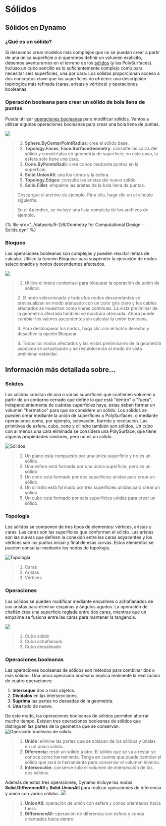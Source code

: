 # Sólidos

## Sólidos en Dynamo

### ¿Qué es un sólido?

Si deseamos crear modelos más complejos que no se puedan crear a partir de una única superficie o si queremos definir un volumen explícito, debemos aventurarnos en el terreno de los [sólidos](5-6\_solids.md#solids) (y las PolySurfaces). Incluso un cubo sencillo es lo suficientemente complejo como para necesitar seis superficies, una por cara. Los sólidos proporcionan acceso a dos conceptos clave que las superficies no ofrecen: una descripción topológica más refinada (caras, aristas y vértices) y operaciones booleanas.

### Operación booleana para crear un sólido de bola llena de puntas

Puede utilizar [operaciones booleanas](5-6\_solids.md#boolean-operations) para modificar sólidos. Vamos a utilizar algunas operaciones booleanas para crear una bola llena de puntas.

![](<../images/5-2/6/solids  - spiky ball.jpg>)

> 1. **Sphere.ByCenterPointRadius**: cree el sólido base.
> 2. **Topology.Faces**, **Face.SurfaceGeometry**: consulte las caras del sólido y conviértalas en geometría de superficie; en este caso, la esfera solo tiene una cara.
> 3. **Cone.ByPointsRadii**: cree conos mediante puntos en la superficie.
> 4. **Solid.UnionAll**: una los conos y la esfera.
> 5. **Topology.Edges**: consulte las aristas del nuevo sólido.
> 6. **Solid.Fillet**: empalme las aristas de la bola llena de puntas.

> Descargue el archivo de ejemplo. Para ello, haga clic en el vínculo siguiente.
>
> En el Apéndice, se incluye una lista completa de los archivos de ejemplo.

{% file src="../datasets/5-2/6/Geometry for Computational Design - Solids.dyn" %}

### Bloqueo

Las operaciones booleanas son complejas y pueden resultar lentas de calcular. Utilice la función Bloquear para suspender la ejecución de nodos seleccionados y nodos descendentes afectados.

![](<../images/5-2/6/solids - freeze node.jpg>)

> 1. Utilice el menú contextual para bloquear la operación de unión de sólidos.
>
> 2\. El nodo seleccionado y todos los nodos descendentes se previsualizan en modo atenuado con un color gris claro y los cables afectados se muestran como líneas continuas. La vista preliminar de la geometría afectada también se mostrará atenuada. Ahora puede cambiar los valores ascendentes sin calcular la unión booleana.
>
> 3\. Para desbloquear los nodos, haga clic con el botón derecho y desactive la opción Bloquear.
>
> 4\. Todos los nodos afectados y las vistas preliminares de la geometría asociada se actualizarán y se restablecerán al modo de vista preliminar estándar.

## Información más detallada sobre...

### Sólidos

Los sólidos constan de una o varias superficies que contienen volumen a partir de un contorno cerrado que define lo que está "dentro" o "fuera". Independientemente de cuántas superficies haya, estas deben formar un volumen "hermético" para que se considere un sólido. Los sólidos se pueden crear mediante la unión de superficies o PolySurfaces, o mediante operaciones como, por ejemplo, solevación, barrido y revolución. Las primitivas de esfera, cubo, cono y cilindro también son sólidos. Un cubo con al menos una cara eliminada se considera una PolySurface, que tiene algunas propiedades similares, pero no es un sólido.

![Sólidos](../images/5-2/6/Primitives.jpg)

> 1. Un plano está compuesto por una única superficie y no es un sólido.
> 2. Una esfera está formada por una única superficie, pero _es_ un sólido.
> 3. Un cono está formado por dos superficies unidas para crear un sólido.
> 4. Un cilindro está formado por tres superficies unidas para crear un sólido.
> 5. Un cubo está formado por seis superficies unidas para crear un sólido.

### Topología

Los sólidos se componen de tres tipos de elementos: vértices, aristas y caras. Las caras son las superficies que conforman el sólido. Las aristas son las curvas que definen la conexión entre las caras adyacentes y los vértices son los puntos inicial y final de esas curvas. Estos elementos se pueden consultar mediante los nodos de topología.

![Topología](../images/5-2/6/Solid-topology.jpg)

> 1. Caras
> 2. Aristas
> 3. Vértices

### Operaciones

Los sólidos se pueden modificar mediante empalmes o achaflanados de sus aristas para eliminar esquinas y ángulos agudos. La operación de chaflán crea una superficie reglada entre dos caras, mientras que un empalme se fusiona entre las caras para mantener la tangencia.

![](../images/5-2/6/SolidOperations.jpg)

> 1. Cubo sólido
> 2. Cubo achaflanado
> 3. Cubo empalmado

### Operaciones booleanas

Las operaciones booleanas de sólidos son métodos para combinar dos o más sólidos. Una única operación booleana implica realmente la realización de cuatro operaciones:

1. **Interseque** dos o más objetos.
2. **Divídalos** en las intersecciones.
3. **Suprima** las partes no deseadas de la geometría.
4. **Una** todo de nuevo.

De este modo, las operaciones booleanas de sólidos permiten ahorrar mucho tiempo. Existen tres operaciones booleanas de sólidos que distinguen las partes de la geometría que se conservan. ![Operación booleana de sólido](../images/5-2/6/SolidBooleans.jpg)

> 1. **Unión:** elimine las partes que se solapan de los sólidos y únalas en un único sólido.
> 2. **Diferencia:** reste un sólido a otro. El sólido que se va a restar se conoce como herramienta. Tenga en cuenta que puede cambiar el sólido que será la herramienta para conservar el volumen inverso.
> 3. **Intersección:** conserve solo el volumen de intersección de los dos sólidos.

Además de estas tres operaciones, Dynamo incluye los nodos **Solid.DifferenceAll** y **Solid.UnionAll** para realizar operaciones de diferencia y unión con varios sólidos. ![](../images/5-2/6/BooleanAll.jpg)

> 1. **UnionAll:** operación de unión con esfera y conos orientados hacia fuera.
> 2. **DifferenceAll:** operación de diferencia con esfera y conos orientados hacia dentro.

##
